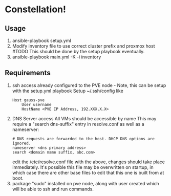 # Constellation!

## Usage
1. ansible-playbook setup.yml
2. Modify inventory file to use correct cluster prefix and proxmox host
    #TODO This should be done by the setup playbook eventually.
3. ansible-playbook main.yml -K -i inventory

## Requirements
1. ssh access already configured to the PVE node - Note, this can be setup with the setup.yml playbook
    Setup ~/.ssh/config like
    ```
    Host gauss-pve
        User username
        HostName <PVE IP Address, 192.XXX.X.X>
    ```
2. DNS Server access
    All VMs should be accessible by name
    This may require a "search dns-suffix" entry in resolve.conf as well as a nameserver:
    ```
    # DNS requests are forwarded to the host. DHCP DNS options are ignored.
    nameserver <dns primary address>
    search <domain name suffix, abc.com>
    ```
    edit the /etc/resolve.conf file with the above, changes should take place immediately.  It's possible this
    file may be overwritten on startup, in which case there are other base files to edit that this one is
    built from at boot.
3. package "sudo" installed on pve node, along with user created which will be able to ssh and run commands.
